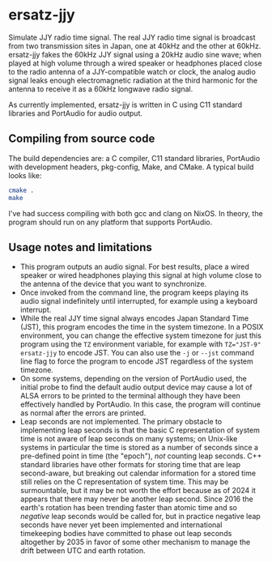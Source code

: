 # ersatz-jjy

Simulate JJY radio time signal. The real JJY radio time signal is broadcast
from two transmission sites in Japan, one at 40kHz and the other at 60kHz.
ersatz-jjy fakes the 60kHz JJY signal using a 20kHz audio sine wave; when played
at high volume through a wired speaker or headphones placed close to the radio
antenna of a JJY-compatible watch or clock, the analog audio signal leaks enough
electromagnetic radiation at the third harmonic for the antenna to receive it as
a 60kHz longwave radio signal.

As currently implemented, ersatz-jjy is written in C using C11 standard
libraries and PortAudio for audio output.

## Compiling from source code

The build dependencies are: a C compiler, C11 standard libraries, PortAudio with
development headers, pkg-config, Make, and CMake. A typical build looks like: 

```sh
cmake .
make
```

I've had success compiling with both gcc and clang on NixOS. In theory, the
program should run on any platform that supports PortAudio.

## Usage notes and limitations
* This program outputs an audio signal. For best results, place a wired speaker
  or wired headphones playing this signal at high volume close to the antenna
  of the device that you want to synchronize.
* Once invoked from the command line, the program keeps playing its audio signal
  indefinitely until interrupted, for example using a keyboard interrupt.
* While the real JJY time signal always encodes Japan Standard Time (JST), this
  program encodes the time in the system timezone. In a POSIX environment, you
  can change the effective system timezone for just this program using the `TZ`
  environment variable, for example with `TZ="JST-9" ersatz-jjy` to encode JST.
  You can also use the `-j` or `--jst` command line flag to force the program to
  encode JST regardless of the system timezone.
* On some systems, depending on the version of PortAudio used, the initial probe
  to find the default audio output device may cause a lot of ALSA errors to be
  printed to the terminal although they have been effectively handled by
  PortAudio. In this case, the program will continue as normal after the errors
  are printed.
* Leap seconds are not implemented. The primary obstacle to implementing leap
  seconds is that the basic C representation of system time is not aware of leap
  seconds on many systems; on Unix-like systems in particular the time is stored
  as a number of seconds since a pre-defined point in time (the "epoch"), _not_
  counting leap seconds. C++ standard libraries have other formats for storing
  time that are leap second-aware, but breaking out calendar information for a
  stored time still relies on the C representation of system time. This may be
  surmountable, but it may be not worth the effort because as of 2024 it appears
  that there may never be another leap second. Since 2016 the earth's rotation
  has been trending faster than atomic time and so _negative_ leap seconds would
  be called for, but in practice negative leap seconds have never yet been
  implemented and international timekeeping bodies have committed to phase out
  leap seconds altogether by 2035 in favor of some other mechanism to manage the
  drift between UTC and earth rotation.
